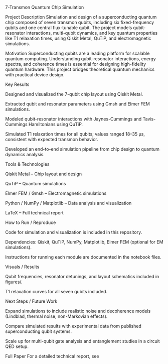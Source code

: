 7-Transmon Quantum Chip Simulation

Project Description
Simulation and design of a superconducting quantum chip composed of seven transmon qubits, including six fixed-frequency qubits and one central flux-tunable qubit. The project models qubit-resonator interactions, multi-qubit dynamics, and key quantum properties like T1 relaxation times, using Qiskit Metal, QuTiP, and electromagnetic simulations.

Motivation
Superconducting qubits are a leading platform for scalable quantum computing. Understanding qubit-resonator interactions, energy spectra, and coherence times is essential for designing high-fidelity quantum hardware. This project bridges theoretical quantum mechanics with practical device design.

Key Results

Designed and visualized the 7-qubit chip layout using Qiskit Metal.

Extracted qubit and resonator parameters using Gmsh and Elmer FEM simulations.

Modeled qubit-resonator interactions with Jaynes-Cummings and Tavis-Cummings Hamiltonians using QuTiP.

Simulated T1 relaxation times for all qubits; values ranged 18–35 µs, consistent with expected transmon behavior.

Developed an end-to-end simulation pipeline from chip design to quantum dynamics analysis.

Tools & Technologies

Qiskit Metal – Chip layout and design

QuTiP – Quantum simulations

Elmer FEM / Gmsh – Electromagnetic simulations

Python / NumPy / Matplotlib – Data analysis and visualization

LaTeX – Full technical report

How to Run / Reproduce

Code for simulation and visualization is included in this repository.

Dependencies: Qiskit, QuTiP, NumPy, Matplotlib, Elmer FEM (optional for EM simulations).

Instructions for running each module are documented in the notebook files.

Visuals / Results

Qubit frequencies, resonator detunings, and layout schematics included in figures/.

T1 relaxation curves for all seven qubits included.

Next Steps / Future Work

Expand simulations to include realistic noise and decoherence models (Lindblad, thermal noise, non-Markovian effects).

Compare simulated results with experimental data from published superconducting qubit systems.

Scale up for multi-qubit gate analysis and entanglement studies in a circuit QED setup.

Full Paper
For a detailed technical report, see
